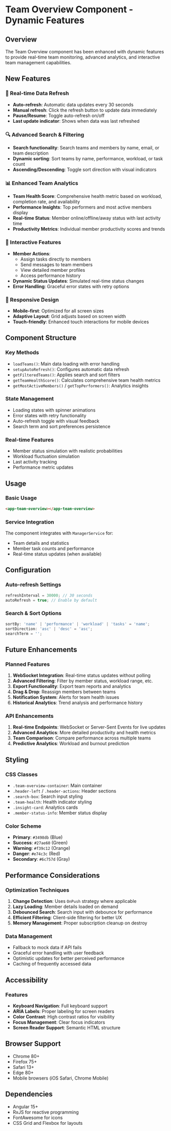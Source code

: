 # Team Overview Component - Dynamic Features

## Overview
The Team Overview component has been enhanced with dynamic features to provide real-time team monitoring, advanced analytics, and interactive team management capabilities.

## New Features

### 🔄 Real-time Data Refresh
- **Auto-refresh**: Automatic data updates every 30 seconds
- **Manual refresh**: Click the refresh button to update data immediately
- **Pause/Resume**: Toggle auto-refresh on/off
- **Last update indicator**: Shows when data was last refreshed

### 🔍 Advanced Search & Filtering
- **Search functionality**: Search teams and members by name, email, or team description
- **Dynamic sorting**: Sort teams by name, performance, workload, or task count
- **Ascending/Descending**: Toggle sort direction with visual indicators

### 📊 Enhanced Team Analytics
- **Team Health Score**: Comprehensive health metric based on workload, completion rate, and availability
- **Performance Insights**: Top performers and most active members display
- **Real-time Status**: Member online/offline/away status with last activity time
- **Productivity Metrics**: Individual member productivity scores and trends

### 🎯 Interactive Features
- **Member Actions**: 
  - Assign tasks directly to members
  - Send messages to team members
  - View detailed member profiles
  - Access performance history
- **Dynamic Status Updates**: Simulated real-time status changes
- **Error Handling**: Graceful error states with retry options

### 📱 Responsive Design
- **Mobile-first**: Optimized for all screen sizes
- **Adaptive Layout**: Grid adjusts based on screen width
- **Touch-friendly**: Enhanced touch interactions for mobile devices

## Component Structure

### Key Methods
- `loadTeams()`: Main data loading with error handling
- `setupAutoRefresh()`: Configures automatic data refresh
- `getFilteredTeams()`: Applies search and sort filters
- `getTeamHealthScore()`: Calculates comprehensive team health metrics
- `getMostActiveMembers()` / `getTopPerformers()`: Analytics insights

### State Management
- Loading states with spinner animations
- Error states with retry functionality
- Auto-refresh toggle with visual feedback
- Search term and sort preferences persistence

### Real-time Features
- Member status simulation with realistic probabilities
- Workload fluctuation simulation
- Last activity tracking
- Performance metric updates

## Usage

### Basic Usage
```html
<app-team-overview></app-team-overview>
```

### Service Integration
The component integrates with `ManagerService` for:
- Team details and statistics
- Member task counts and performance
- Real-time status updates (when available)

## Configuration

### Auto-refresh Settings
```typescript
refreshInterval = 30000; // 30 seconds
autoRefresh = true; // Enable by default
```

### Search & Sort Options
```typescript
sortBy: 'name' | 'performance' | 'workload' | 'tasks' = 'name';
sortDirection: 'asc' | 'desc' = 'asc';
searchTerm = '';
```

## Future Enhancements

### Planned Features
1. **WebSocket Integration**: Real-time status updates without polling
2. **Advanced Filtering**: Filter by member status, workload range, etc.
3. **Export Functionality**: Export team reports and analytics
4. **Drag & Drop**: Reassign members between teams
5. **Notification System**: Alerts for team health issues
6. **Historical Analytics**: Trend analysis and performance history

### API Enhancements
1. **Real-time Endpoints**: WebSocket or Server-Sent Events for live updates
2. **Advanced Analytics**: More detailed productivity and health metrics
3. **Team Comparison**: Compare performance across multiple teams
4. **Predictive Analytics**: Workload and burnout prediction

## Styling

### CSS Classes
- `.team-overview-container`: Main container
- `.header-left` / `.header-actions`: Header sections
- `.search-box`: Search input styling
- `.team-health`: Health indicator styling
- `.insight-card`: Analytics cards
- `.member-status-info`: Member status display

### Color Scheme
- **Primary**: `#3498db` (Blue)
- **Success**: `#27ae60` (Green)
- **Warning**: `#f39c12` (Orange)
- **Danger**: `#e74c3c` (Red)
- **Secondary**: `#6c757d` (Gray)

## Performance Considerations

### Optimization Techniques
1. **Change Detection**: Uses `OnPush` strategy where applicable
2. **Lazy Loading**: Member details loaded on demand
3. **Debounced Search**: Search input with debounce for performance
4. **Efficient Filtering**: Client-side filtering for better UX
5. **Memory Management**: Proper subscription cleanup on destroy

### Data Management
- Fallback to mock data if API fails
- Graceful error handling with user feedback
- Optimistic updates for better perceived performance
- Caching of frequently accessed data

## Accessibility

### Features
- **Keyboard Navigation**: Full keyboard support
- **ARIA Labels**: Proper labeling for screen readers
- **Color Contrast**: High contrast ratios for visibility
- **Focus Management**: Clear focus indicators
- **Screen Reader Support**: Semantic HTML structure

## Browser Support
- Chrome 80+
- Firefox 75+
- Safari 13+
- Edge 80+
- Mobile browsers (iOS Safari, Chrome Mobile)

## Dependencies
- Angular 15+
- RxJS for reactive programming
- FontAwesome for icons
- CSS Grid and Flexbox for layouts
